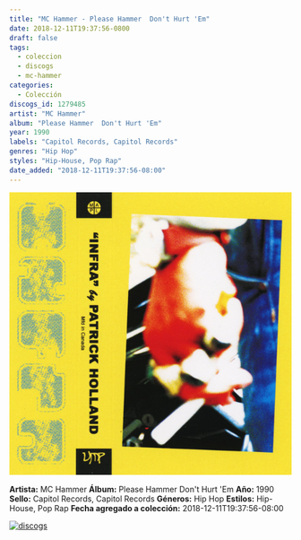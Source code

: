 ```yaml
---
title: "MC Hammer - Please Hammer  Don't Hurt 'Em"
date: 2018-12-11T19:37:56-0800
draft: false
tags:
  - coleccion
  - discogs
  - mc-hammer
categories:
  - Colección
discogs_id: 1279485
artist: "MC Hammer"
album: "Please Hammer  Don't Hurt 'Em"
year: 1990
labels: "Capitol Records, Capitol Records"
genres: "Hip Hop"
styles: "Hip-House, Pop Rap"
date_added: "2018-12-11T19:37:56-08:00"
---
```


![cover](image.jpeg (MC Hammer - Please Hammer  Don't Hurt 'Em))

**Artista:** MC Hammer
**Álbum:** Please Hammer  Don't Hurt 'Em
**Año:** 1990
**Sello:** Capitol Records, Capitol Records
**Géneros:** Hip Hop
**Estilos:** Hip-House, Pop Rap
**Fecha agregado a colección:** 2018-12-11T19:37:56-08:00

[![discogs](../../links/svg/discogs.png (discogs))](https://api.discogs.com/releases/1279485)

